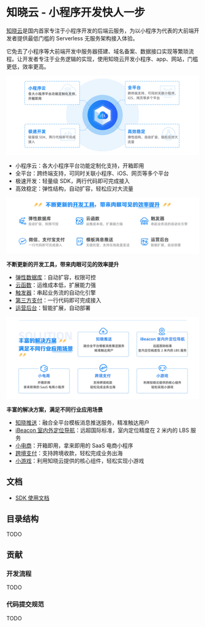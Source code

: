 # 知晓云 - 小程序开发快人一步

[知晓云](https://cloud.minapp.com/)是国内首家专注于小程序开发的后端云服务，为以小程序为代表的大前端开发者提供最低门槛的 Serverless 无服务架构接入体验。

它免去了小程序等大前端开发中服务器搭建、域名备案、数据接口实现等繁琐流程。让开发者专注于业务逻辑的实现，使用知晓云开发小程序、app、网站，门槛更低，效率更高。

![](images/001.jpg)

* 小程序云：各大小程序平台功能定制化支持，开箱即用
* 全平台：跨终端支持，可同时关联小程序、iOS、网页等多个平台
* 极速开发：轻量级 SDK，两行代码即可完成接入
* 高效稳定：弹性结构，自动扩容，轻松应对大流量

![](images/002.jpg)

**不断更新的开发工具，带来肉眼可见的效率提升**

* [弹性数据库](https://cloud.minapp.com/service/database/)：自动扩容，权限可控
* [云函数](https://cloud.minapp.com/service/cloud-function/)：运维成本低，扩展能力强
* [触发器](https://cloud.minapp.com/service/trigger/)：串起业务流的自动化引擎
* [第三方支付](https://cloud.minapp.com/service/payment/)：一行代码即可完成接入
* [运营后台](https://cloud.minapp.com/service/user-dashboard/)：智能扩展，自动部署


![](images/003.jpg)

**丰富的解决方案，满足不同行业应用场景**

* [知晓推送](https://cloud.minapp.com/solution/zhixiao-push/)：融合全平台模板消息推送服务，精准触达用户
* [iBeacon 室内外定位导航](https://cloud.minapp.com/solution/geo/)：远超国际标准，室内定位精度在 2 米内的 LBS 服务
* [小电商](https://minshop.com/)：开箱即用，拿来即用的 SaaS 电商小程序
* [跨境支付](https://cloud.minapp.com/solution/cross-border-payment/)：支持跨境收款，轻松完成业务出海
* [小游戏](https://cloud.minapp.com/solution/minigame/)：利用知晓云提供的核心组件，轻松实现小游戏






## 文档

* [SDK 使用文档](https://doc.minapp.com/)

## 目录结构

TODO

## 贡献

### 开发流程

TODO

### 代码提交规范

TODO
